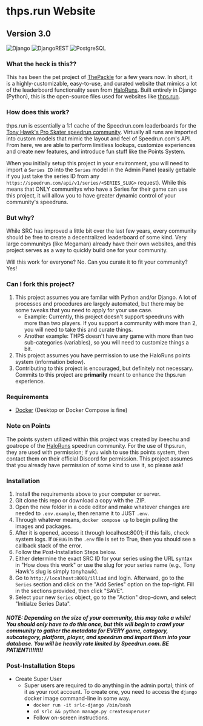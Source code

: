# thps.run Website
## Version 3.0

![Django](https://img.shields.io/badge/Django-5.2-green.svg?logo=django&logoColor=white)
![DjangoREST](https://img.shields.io/badge/django--rest--framework-3.16.0-blue?labelColor=333333&logo=django&logoColor=white&color=green)
![PostgreSQL](https://img.shields.io/badge/PostgreSQL-17.4-green?logo=postgresql&logoColor=white)

### What the heck is this??
This has been the pet project of [ThePackle](https://twitch.tv/thepackle) for a few years now. In short, it is a highly-customizable, easy-to-use, and curated website that mimics a lot of the leaderboard functionality seen from [HaloRuns](https://haloruns.com). Built entirely in Django (Python), this is the open-source files used for websites like [thps.run](https://thps.run).

### How does this work?
thps.run is essentially a 1:1 cache of the Speedrun.com leaderboards for the [Tony Hawk's Pro Skater speedrun community](https://speedrun.com/tonyhawk). Virtually all runs are imported into custom models that mimic the layout and feel of Speedrun.com's API. From here, we are able to perform limitless lookups, customize experiences and create new features, and introduce fun stuff like the Points System.  
  
When you initially setup this project in your environment, you will need to import a `Series ID` into the `Series` model in the Admin Panel (easily gettable if you just take the series ID from any `https://speedrun.com/api/v1/series/<SERIES_SLUG>` request). While this means that ONLY communitys who have a Series for their game can use this project, it will allow you to have greater dynamic control of your community's speedruns.

### But why?
While SRC has improved a little bit over the last few years, every community should be free to create a decentralized leaderboard of some kind. Very large communitys (like Megaman) already have their own websites, and this project serves as a way to quickly build one for your community.  
  
Will this work for everyone? No. Can you curate it to fit your community? Yes!

### Can I fork this project?
1.  This project assumes you are familar with Python and/or Django. A lot of processes and procedures are largely automated, but there may be some tweaks that you need to apply for your use case.
    *   Example: Currently, this project doesn't support speedruns with more than two players. If you support a community with more than 2, you will need to take this and curate things.
    * Another example: THPS doesn't have any game with more than two sub-categories (variables), so you will need to customize things a bit.
2.  This project assumes you have permission to use the HaloRuns points system (information below).
3.  Contributing to this project is encouraged, but definitely not necessary. Commits to this project are **primarily** meant to enhance the thps.run experience.

### Requirements
* [Docker](https://www.docker.com/products/docker-desktop/) (Desktop or Docker Compose is fine)

### Note on Points
The points system utilized within this project was created by ibeechu and goatrope of the [HaloRuns](https://haloruns.com) speedrun community. For the use of thps.run, they are used with permission; if you wish to use this points system, then contact them on their official Discord for permission. This project assumes that you already have permission of some kind to use it, so please ask!

### Installation
1.  Install the requirements above to your computer or server.
2.  Git clone this repo or download a copy with the .ZIP.
3.  Open the new folder in a code editor and make whatever changes are needed to `.env.example`, then rename it to JUST `.env`.
4.  Through whatever means, `docker compose up` to begin pulling the images and packages.
5.  After it is opened, access it through localhost:8001; if this fails, check system logs. If `DEBUG` in the `.env` file is set to True, then you should see a callback stack of the error.
6.  Follow the Post-Installation Steps below.
7.  Either determine the exact SRC ID for your series using the URL syntax in "How does this work" or use the slug for your series name (e.g., Tony Hawk's slug is simply tonyhawk).
8.  Go to `http://localhost:8001/illiad` and login. Afterward, go to the `Series` section and click on the "Add Series" option on the top-right. Fill in the sections provided, then click "SAVE".
9.  Select your new `Series` object, go to the "Action" drop-down, and select "Initialze Series Data".
  
##### NOTE: Depending on the size of your community, this may take a while! You should only have to do this once, but this will begin to crawl your community to gather the metadata for EVERY game, category, subcategory, platform, player, and speedrun and import them into your database. You will be heavily rate limited by Speedrun.com. BE PATIENT!!!!!!!!

### Post-Installation Steps
* Create Super User
  - Super users are required to do anything in the admin portal; think of it as your root account. To create one, you need to access the `django` docker image command-line in some way.
    - `docker run -it srlc-django /bin/bash`
    - `cd srlc && python manage.py createsuperuser`
    - Follow on-screen instructions.